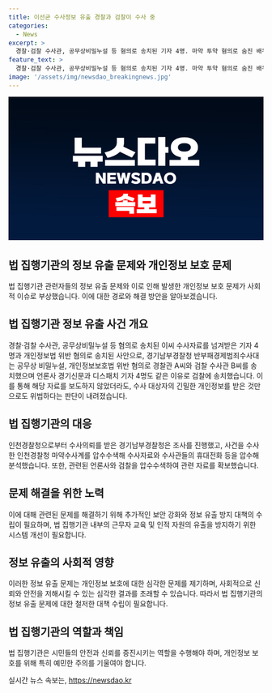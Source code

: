```yaml
---
title: 이선균 수사정보 유출 경찰과 검찰이 수사 중
categories:
  - News
excerpt: >
  경찰·검찰 수사관, 공무상비밀누설 등 혐의로 송치된 기자 4명. 마약 투약 혐의로 숨진 배우 이선균 씨의 수사정보 유출 사건 관련, 경찰과 검찰 수사관, 언론사 기자 등이 송치됨. A씨와 B씨는 개인정보법 위반과 공무상비밀누설 혐의로 송치. 이씨의 수사자료 유출시킨 A씨와 B씨, 디스패치 기자 등 4명이 송치 대상. 경찰, 수사대상자 개인정보 받은 언론사 기자도 위법으로 확인. 1월부터 조문·압수수색·긴급체포 등 수사 진행 중.  ※CBS노컷뉴스는 여러분의 제보를 기다립니다. jebo@cbs.co.kr, @노컷뉴스, https://url.kr/b71afn
feature_text: >
  경찰·검찰 수사관, 공무상비밀누설 등 혐의로 송치된 기자 4명. 마약 투약 혐의로 숨진 배우 이선균 씨의 수사정보 유출 사건 관련, 경찰과 검찰 수사관, 언론사 기자 등이 송치됨. A씨와 B씨는 개인정보법 위반과 공무상비밀누설 혐의로 송치. 이씨의 수사자료 유출시킨 A씨와 B씨, 디스패치 기자 등 4명이 송치 대상. 경찰, 수사대상자 개인정보 받은 언론사 기자도 위법으로 확인. 1월부터 조문·압수수색·긴급체포 등 수사 진행 중.  ※CBS노컷뉴스는 여러분의 제보를 기다립니다. jebo@cbs.co.kr, @노컷뉴스, https://url.kr/b71afn
image: '/assets/img/newsdao_breakingnews.jpg'
---
```


<p><img src="/assets/img/newsdao_breakingnews.jpg" alt="ontimetimes 속보" /></p>

<h2>법 집행기관의 정보 유출 문제와 개인정보 보호 문제</h2>

<p data-ke-size="size16">법 집행기관 관련자들의 정보 유출 문제와 이로 인해 발생한 개인정보 보호 문제가 사회적 이슈로 부상했습니다. 이에 대한 경로와 해결 방안을 알아보겠습니다.</p>

<h2>법 집행기관 정보 유출 사건 개요</h2>

<p data-ke-size="size16">경찰·검찰 수사관, 공무상비밀누설 등 혐의로 송치된 이씨 수사자료를 넘겨받은 기자 4명과 개인정보법 위반 혐의로 송치된 사안으로, 경기남부경찰청 반부패경제범죄수사대는 공무상 비밀누설, 개인정보보호법 위반 혐의로 경찰관 A씨와 검찰 수사관 B씨를 송치했으며 언론사 경기신문과 디스패치 기자 4명도 같은 이유로 검찰에 송치했습니다. 이를 통해 해당 자료를 보도하지 않았더라도, 수사 대상자의 긴밀한 개인정보를 받은 것만으로도 위법하다는 판단이 내려졌습니다.</p>

<h2>법 집행기관의 대응</h2>

<p data-ke-size="size16">인천경찰청으로부터 수사의뢰를 받은 경기남부경찰청은 조사를 진행했고, 사건을 수사한 인천경찰청 마약수사계를 압수수색해 수사자료와 수사관들의 휴대전화 등을 압수해 분석했습니다. 또한, 관련된 언론사와 검찰을 압수수색하여 관련 자료를 확보했습니다.</p>

<h2>문제 해결을 위한 노력</h2>

<p data-ke-size="size16">이에 대해 관련된 문제를 해결하기 위해 추가적인 보안 강화와 정보 유출 방지 대책의 수립이 필요하며, 법 집행기관 내부의 근무자 교육 및 인적 자원의 유출을 방지하기 위한 시스템 개선이 필요합니다.</p>

<h2>정보 유출의 사회적 영향</h2>

<p data-ke-size="size16">이러한 정보 유출 문제는 개인정보 보호에 대한 심각한 문제를 제기하며, 사회적으로 신뢰와 안전을 저해시킬 수 있는 심각한 결과를 초래할 수 있습니다. 따라서 법 집행기관의 정보 유출 문제에 대한 철저한 대책 수립이 필요합니다.</p>

<h2>법 집행기관의 역할과 책임</h2>

<p data-ke-size="size16">법 집행기관은 시민들의 안전과 신뢰를 증진시키는 역할을 수행해야 하며, 개인정보 보호를 위해 특히 예민한 주의를 기울여야 합니다.</p>
실시간 뉴스 속보는, <a href="https://newsdao.kr" rel="dofollow">https://newsdao.kr</a>


